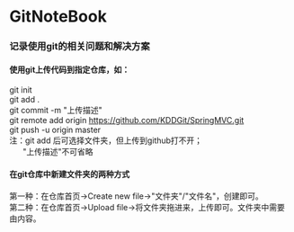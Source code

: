 # GitNoteBook
### 记录使用git的相关问题和解决方案   
#### 使用git上传代码到指定仓库，如：
git init   
git add .   
git commit -m "上传描述"    
git remote add origin https://github.com/KDDGit/SpringMVC.git   
git push -u origin master   
注：git add 后可选择文件夹，但上传到github打不开；   
&nbsp;&nbsp;&nbsp;&nbsp;&nbsp;&nbsp;"上传描述"不可省略   

#### 在git仓库中新建文件夹的两种方式  
第一种：在仓库首页->Create new file->"文件夹"/"文件名"，创建即可。   
第二种：在仓库首页->Upload file->将文件夹拖进来，上传即可。文件夹中需要由内容。
